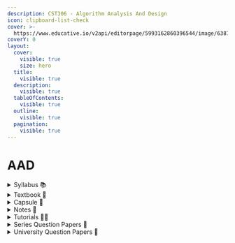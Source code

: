 ```yaml
---
description: CST306 - Algorithm Analysis And Design
icon: clipboard-list-check
cover: >-
  https://www.educative.io/v2api/editorpage/5993162860396544/image/6387039647825920
coverY: 0
layout:
  cover:
    visible: true
    size: hero
  title:
    visible: true
  description:
    visible: true
  tableOfContents:
    visible: true
  outline:
    visible: true
  pagination:
    visible: true
---
```


# AAD

<details>

<summary>Syllabus 📚</summary>

[CST306](https://drive.google.com/file/d/1LR86OhRV5Ro7uItDxil5g4XGeXuRSMMZ/view?usp=drive_link) 👈

</details>

<details>

<summary>Textbook 📖</summary>

[AAD Textbook](https://drive.google.com/drive/folders/1CDroLDQUkEis9Tabkg1thKmBljDXBBUO?usp=drive_link) 👈

</details>

<details>

<summary>Capsule 💊</summary>

[AAD Short Notes](https://drive.google.com/drive/folders/1qfmOUWEd3EmqLAy6D5UzEUHfqYW6exTP?usp=drive_link) 👈

</details>

<details>

<summary>Notes 📒</summary>

[AAD Notes](https://drive.google.com/drive/folders/1QntBPDtrHFj-MQFRQgC80yuU1b1-5oUP?usp=drive_link) 👈

</details>

<details>

<summary>Tutorials 🧑‍🏫</summary>

[Algorithms - Abdul Bari](https://youtube.com/playlist?list=PLDN4rrl48XKpZkf03iYFl-O29szjTrs_O\&feature=shared) 👈

[Design and Analysis of Algorithm Tutorial - Geeks for Geeks](https://www.geeksforgeeks.org/design-and-analysis-of-algorithm-tutorial/) 👈

</details>

<details>

<summary>Series Question Papers 📃</summary>

[AAD Series QPs](https://drive.google.com/drive/folders/1baZt2WESxi9slUEfvlAukBsqrbHDrCy7?usp=drive_link) 👈

</details>

<details>

<summary>University Question Papers 📄</summary>

[AAD PYQs](https://drive.google.com/drive/folders/1Lcwx_yRajJfBziYj5n0vtrPMvsJbS8Ai?usp=drive_link) 👈

</details>
